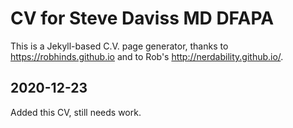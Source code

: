 # CV for Steve Daviss MD DFAPA 
This is a Jekyll-based C.V. page generator, thanks to https://robhinds.github.io and to Rob's http://nerdability.github.io/.

## 2020-12-23
Added this CV, still needs work.
